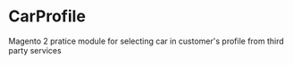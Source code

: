 # CarProfile
Magento 2 pratice module for selecting car in customer's profile from third party services
